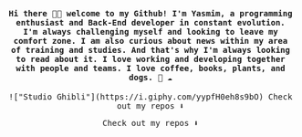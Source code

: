 
<h4 align="center"><samp> Hi there 👋🏾  welcome to my Github! I'm Yasmim, a programming enthusiast and Back-End developer in constant evolution. I'm always challenging myself and looking to leave my comfort zone. I am also curious about news within my area of training and studies. And that's why I'm always looking to read about it. I love working and developing together with people and teams. I love coffee, books, plants, and dogs.
 🐍 ☁️ </samp></h4>

<p align="center"><samp>
!["Studio Ghibli"](https://i.giphy.com/yypfH0eh8s9bO)  Check out my repos ⬇️  
 </samp>
</p>

<p align="center"><samp>
Check out my repos ⬇️  
  </samp>
</p>

